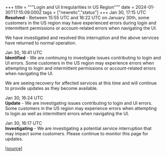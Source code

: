 +++
title = """Login and UI Irregularities in US Region"""
date = 2024-01-30T17:15:09.000Z
tags = ["newrelic","status"]
+++
Jan 30, 17:15 UTC  
**Resolved** - Between 15:55 UTC and 16:22 UTC on January 30th, some customers in the US region may have experienced errors during login and intermittent permissions or account-related errors when navigating the UI.  
  
We have investigated and resolved this interruption and the above services have returned to normal operation.

Jan 30, 16:41 UTC  
**Identified** - We are continuing to investigate issues contributing to login and UI errors. Some customers in the US region may experience errors when attempting to login and intermittent permissions or account-related errors when navigating the UI.  
  
We are seeing recovery for affected services at this time and will continue to provide updates as they become available.

Jan 30, 16:24 UTC  
**Update** - We are investigating issues contributing to login and UI errors. Some customers in the US region may experience errors when attempting to login as well as intermittent errors when navigating the UI.

Jan 30, 16:17 UTC  
**Investigating** - We are investigating a potential service interruption that may impact some customers. Please continue to monitor this page for updates.

[[source]](https://status.newrelic.com/incidents/8yf6bsryqw5p)
